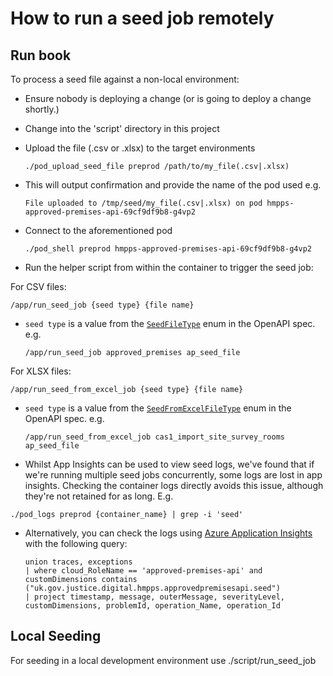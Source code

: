 # How to run a seed job remotely

## Run book

To process a seed file against a non-local environment:

- Ensure nobody is deploying a change (or is going to deploy a change shortly.)
- Change into the 'script' directory in this project
- Upload the file (.csv or .xlsx) to the target environments

  ```shell
  ./pod_upload_seed_file preprod /path/to/my_file(.csv|.xlsx)
  ```

- This will output confirmation and provide the name of the pod used e.g.

  ```shell
  File uploaded to /tmp/seed/my_file(.csv|.xlsx) on pod hmpps-approved-premises-api-69cf9df9b8-g4vp2
  ```

- Connect to the aforementioned pod 

  ```shell
  ./pod_shell preprod hmpps-approved-premises-api-69cf9df9b8-g4vp2
  ```

- Run the helper script from within the container to trigger the seed job:

For CSV files:

  ```shell
  /app/run_seed_job {seed type} {file name}
  ```

- `seed type` is a value from the [`SeedFileType`](https://github.com/ministryofjustice/hmpps-approved-premises-api/blob/d8dc87aefa0294289a7bcb08048fbd8679b9954c/src/main/resources/static/_shared.yml#L3240) enum in the OpenAPI spec.  e.g.

  ```shell 
  /app/run_seed_job approved_premises ap_seed_file
  ```

For XLSX files:

  ```shell
  /app/run_seed_from_excel_job {seed type} {file name}
  ```

- `seed type` is a value from the [`SeedFromExcelFileType`](https://github.com/ministryofjustice/hmpps-approved-premises-api/blob/9a9ad8df7b8015f63799f191fc986e47900325be/src/main/resources/static/_shared.yml#L3730) enum in the OpenAPI spec.  e.g.

  ```shell 
  /app/run_seed_from_excel_job cas1_import_site_survey_rooms ap_seed_file
  ```

- Whilst App Insights can be used to view seed logs, we've found that if we're running multiple seed jobs concurrently, some logs are lost in app insights. Checking the container logs directly avoids this issue, although they're not retained for as long. E.g.

```./pod_logs preprod {container_name} | grep -i 'seed'```

- Alternatively, you can check the logs using [Azure Application Insights](https://dsdmoj.atlassian.net/wiki/spaces/AP/pages/4154196024/Viewing+and+Tailing+Kubernetes+logs) with the following query:
  ```
  union traces, exceptions
  | where cloud_RoleName == 'approved-premises-api' and customDimensions contains ("uk.gov.justice.digital.hmpps.approvedpremisesapi.seed")
  | project timestamp, message, outerMessage, severityLevel, customDimensions, problemId, operation_Name, operation_Id
   ```
  
## Local Seeding

For seeding in a local development environment use ./script/run_seed_job
